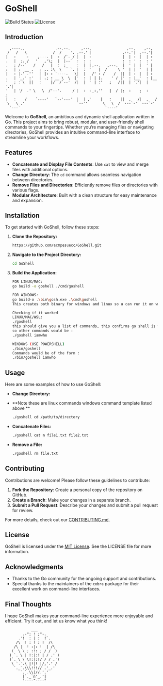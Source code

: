 # **GoShell**

[![Build Status](https://img.shields.io/badge/build-passing-brightgreen)](link) [![License](https://img.shields.io/badge/license-MIT-blue)](LICENSE)

## Introduction

```
  ,----..              .--.--.     ,---,                ,--,    ,--,   
 /   /   \            /  /    '. ,--.' |              ,--.'|  ,--.'|   
|   :     :    ,---. |  :  /`. / |  |  :              |  | :  |  | :   
.   |  ;. /   '   ,'\;  |  |--`  :  :  :              :  : '  :  : '   
.   ; /--`   /   /   |  :  ;_    :  |  |,--.   ,---.  |  ' |  |  ' |   
;   | ;  __ .   ; ,. :\  \    `. |  :  '   |  /     \ '  | |  '  | |   
|   : |.' .''   | |: : `----.   \|  |   /' : /    /  ||  | :  |  | :   
.   | '_.' :'   | .; : __ \  \  |'  :  | | |.    ' / |'  : |__'  : |__ 
'   ; : \  ||   :    |/  /`--'  /|  |  ' | :'   ;   /||  | '.'|  | '.'|
'   | '/  .' \   \  /'--'.     / |  :  :_:,''   |  / |;  :    ;  :    ;
|   :    /    `----'   `--'---'  |  | ,'    |   :    ||  ,   /|  ,   / 
 \   \ .'                        `--''       \   \  /  ---`-'  ---`-'  
  `---`                                       `----'                   
```

Welcome to **GoShell**, an ambitious and dynamic shell application written in Go. This project aims to bring robust, modular, and user-friendly shell commands to your fingertips. Whether you’re managing files or navigating directories, GoShell provides an intuitive command-line interface to streamline your workflows.

## Features

- **Concatenate and Display File Contents**: Use `cat` to view and merge files with additional options.
- **Change Directory**: The `cd` command allows seamless navigation between directories.
- **Remove Files and Directories**: Efficiently remove files or directories with various flags.
- **Modular Architecture**: Built with a clean structure for easy maintenance and expansion.

## Installation

To get started with GoShell, follow these steps:

1. **Clone the Repository:**

    ```bash
    https://github.com/acmpesuecc/GoShell.git
    ```

2. **Navigate to the Project Directory:**

    ```bash
    cd GoShell
    ```

3. **Build the Application:**

    ```bash
    FOR LINUX/MAC:
    go build -o goshell ./cmd/goshell
    ```
    ```bash
    FOR WINDOWS:
    go build-o .\bin\gosh.exe .\cmd\goshell
    This creates both binary for windows and linux so u can run it on wsl as well.
    ```
    ```bash
    Checking if it worked
    LINUX/MAC/WSL:
    ./goshell
    this should give you a list of commands, this confirms go shell is working
    so other commands would be :
    ./goshell iamwho

    WINDOWS (USE POWERSHELL)
    ./bin/goshell 
    Commands would be of the form :
    ./bin/goshell iamwho
    ```
    

## Usage

Here are some examples of how to use GoShell:

- **Change Directory:**
- **Note these are linux commands windows command template listed above **

    ```bash
    ./goshell cd /path/to/directory
    ```

- **Concatenate Files:**

    ```bash
    ./goshell cat n file1.txt file2.txt
    ```

- **Remove a File:**

    ```bash
    ./goshell rm file.txt
    ```

## Contributing

Contributions are welcome! Please follow these guidelines to contribute:

1. **Fork the Repository**: Create a personal copy of the repository on GitHub.
2. **Create a Branch**: Make your changes in a separate branch.
3. **Submit a Pull Request**: Describe your changes and submit a pull request for review.

For more details, check out our [CONTRIBUTING.md](CONTRIBUTING.md).

## License

GoShell is licensed under the [MIT License](LICENSE). See the LICENSE file for more information.

## Acknowledgments

- Thanks to the Go community for the ongoing support and contributions.
- Special thanks to the maintainers of the `cobra` package for their excellent work on command-line interfaces.

## Final Thoughts

I hope GoShell makes your command-line experience more enjoyable and efficient. Try it out, and let us know what you think!

```
            ___
        .-"; ! ;"-.
      .'!  : | :  !`.
     /\  ! : ! : !  /\
    /\ |  ! :|: !  | /\
   (  \ \ ; :!: ; / /  )
  ( `. \ | !:|:! | / .' )
  (`. \ \ \!:|:!/ / / .')
   \ `.`.\ |!|! |/,'.' /
    `._`.\\\!!!// .'_.'
       `.`.\\|//.'.'
        |`._`n'_.'| 
        "----^----"
```


